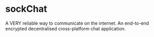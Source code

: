 # sockChat
A VERY reliable way to communicate on the internet. 
An end-to-end encrypted decentralised cross-platform chat application.



